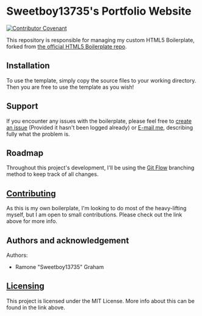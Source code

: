 # Sweetboy13735's Portfolio Website
[![Contributor Covenant](https://img.shields.io/badge/Contributor%20Covenant-v2.0%20adopted-ff69b4.svg)](https://github.com/Sweetboy13735/HTML5-Boilerplate/blob/main/CODE_OF_CONDUCT.md)

This repository is responsible for managing my custom HTML5 Boilerplate, forked from [the official HTML5 Boilerplate repo](https://github.com/h5bp/html5-boilerplate).

## Installation
To use the template, simply copy the source files to your working directory. Then you are free to use the template as you wish!

## Support
If you encounter any issues with the boilerplate, please feel free to [create an issue](https://github.com/Sweetboy13735/HTML5-Boilerplate/issues) (Provided it hasn't been logged already) or [E-mail me](mailto:ramonegraham@gmail.com), describing fully what the problem is.

## Roadmap
Throughout this project's development, I'll be using the [Git Flow](https://wac-cdn.atlassian.com/dam/jcr:cc0b526e-adb7-4d45-874e-9bcea9898b4a/04%20Hotfix%20branches.svg?cdnVersion=140) branching method to keep track of all changes.

## [Contributing](https://github.com/Sweetboy13735/HTML5-Boilerplate/blob/main/CONTRIBUTING.md)
As this is my own boilerplate, I'm looking to do most of the heavy-lifting myself, but I am open to small contributions. Please check out the link above for more info.

## Authors and acknowledgement
Authors:
- Ramone "Sweetboy13735" Graham

## [Licensing](https://github.com/Sweetboy13735/HTML5-Boilerplate/blob/main/LICENSE.txt)
This project is licensed under the MIT License. More info about this can be found in the link above.
